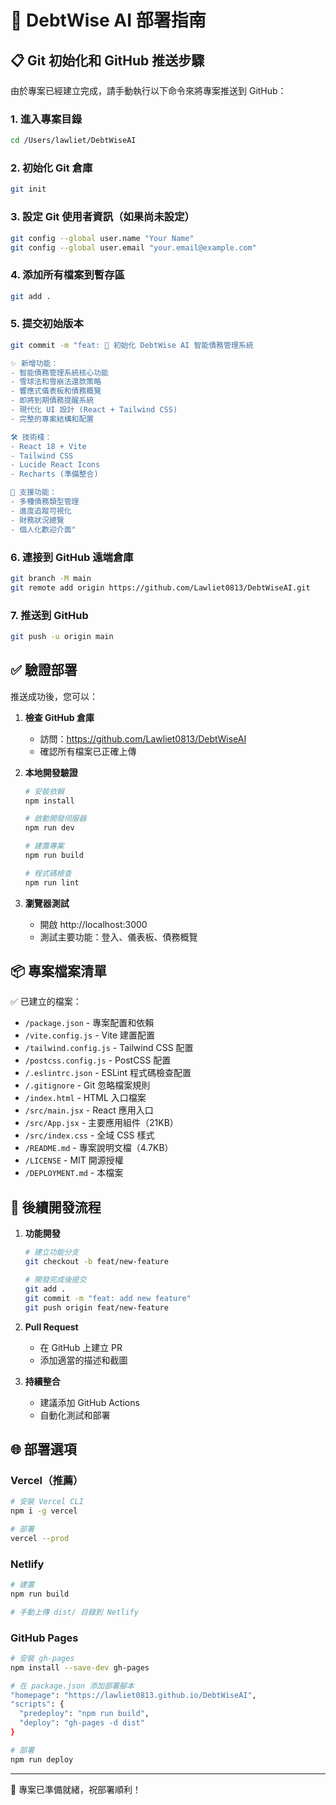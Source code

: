 # 🚀 DebtWise AI 部署指南

## 📋 Git 初始化和 GitHub 推送步驟

由於專案已經建立完成，請手動執行以下命令來將專案推送到 GitHub：

### 1. 進入專案目錄
```bash
cd /Users/lawliet/DebtWiseAI
```

### 2. 初始化 Git 倉庫
```bash
git init
```

### 3. 設定 Git 使用者資訊（如果尚未設定）
```bash
git config --global user.name "Your Name"
git config --global user.email "your.email@example.com"
```

### 4. 添加所有檔案到暫存區
```bash
git add .
```

### 5. 提交初始版本
```bash
git commit -m "feat: 🎉 初始化 DebtWise AI 智能債務管理系統

✨ 新增功能：
- 智能債務管理系統核心功能
- 雪球法和雪崩法還款策略
- 響應式儀表板和債務概覽
- 即將到期債務提醒系統
- 現代化 UI 設計 (React + Tailwind CSS)
- 完整的專案結構和配置

🛠️ 技術棧：
- React 18 + Vite
- Tailwind CSS
- Lucide React Icons
- Recharts (準備整合)

📱 支援功能：
- 多種債務類型管理
- 進度追蹤可視化
- 財務狀況總覽
- 個人化歡迎介面"
```

### 6. 連接到 GitHub 遠端倉庫
```bash
git branch -M main
git remote add origin https://github.com/Lawliet0813/DebtWiseAI.git
```

### 7. 推送到 GitHub
```bash
git push -u origin main
```

## ✅ 驗證部署

推送成功後，您可以：

1. **檢查 GitHub 倉庫**
   - 訪問：https://github.com/Lawliet0813/DebtWiseAI
   - 確認所有檔案已正確上傳

2. **本地開發驗證**
   ```bash
   # 安裝依賴
   npm install
   
   # 啟動開發伺服器
   npm run dev
   
   # 建置專案
   npm run build
   
   # 程式碼檢查
   npm run lint
   ```

3. **瀏覽器測試**
   - 開啟 http://localhost:3000
   - 測試主要功能：登入、儀表板、債務概覽

## 📦 專案檔案清單

✅ 已建立的檔案：
- `/package.json` - 專案配置和依賴
- `/vite.config.js` - Vite 建置配置
- `/tailwind.config.js` - Tailwind CSS 配置  
- `/postcss.config.js` - PostCSS 配置
- `/.eslintrc.json` - ESLint 程式碼檢查配置
- `/.gitignore` - Git 忽略檔案規則
- `/index.html` - HTML 入口檔案
- `/src/main.jsx` - React 應用入口
- `/src/App.jsx` - 主要應用組件（21KB）
- `/src/index.css` - 全域 CSS 樣式
- `/README.md` - 專案說明文檔（4.7KB）
- `/LICENSE` - MIT 開源授權
- `/DEPLOYMENT.md` - 本檔案

## 🔄 後續開發流程

1. **功能開發**
   ```bash
   # 建立功能分支
   git checkout -b feat/new-feature
   
   # 開發完成後提交
   git add .
   git commit -m "feat: add new feature"
   git push origin feat/new-feature
   ```

2. **Pull Request**
   - 在 GitHub 上建立 PR
   - 添加適當的描述和截圖

3. **持續整合**
   - 建議添加 GitHub Actions
   - 自動化測試和部署

## 🌐 部署選項

### Vercel（推薦）
```bash
# 安裝 Vercel CLI
npm i -g vercel

# 部署
vercel --prod
```

### Netlify
```bash
# 建置
npm run build

# 手動上傳 dist/ 目錄到 Netlify
```

### GitHub Pages
```bash
# 安裝 gh-pages
npm install --save-dev gh-pages

# 在 package.json 添加部署腳本
"homepage": "https://lawliet0813.github.io/DebtWiseAI",
"scripts": {
  "predeploy": "npm run build",
  "deploy": "gh-pages -d dist"
}

# 部署
npm run deploy
```

---
🎉 專案已準備就緒，祝部署順利！
